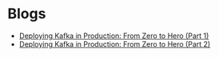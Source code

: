 # Blogs
- [Deploying Kafka in Production: From Zero to Hero (Part 1)](1_simple_kafka/README.md)
- [Deploying Kafka in Production: From Zero to Hero (Part 2)](2_simple_kafka_sasl_plain/README.md)